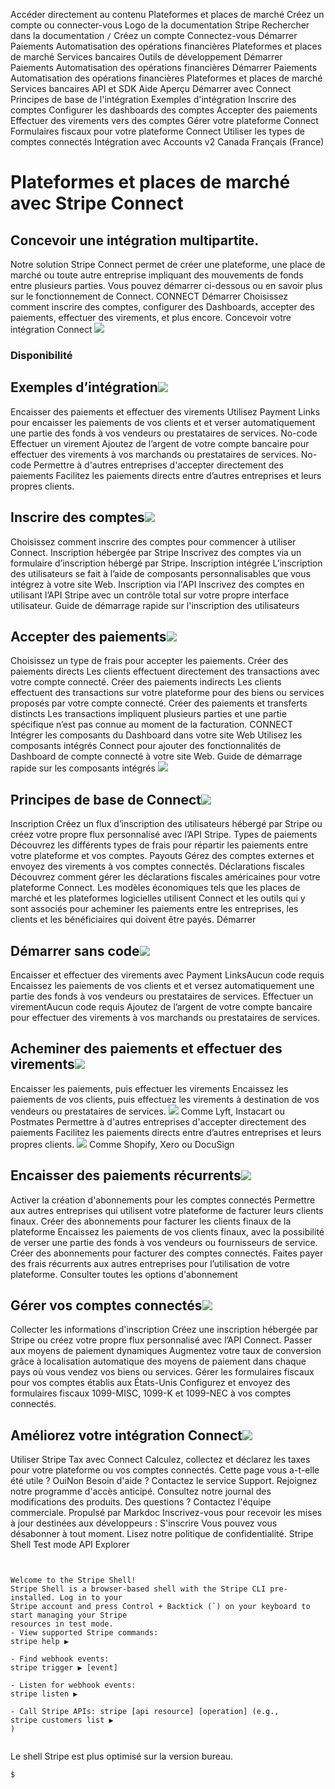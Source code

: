 Accéder directement au contenu
Plateformes et places de marché
Créez un compte
ou 
connecter-vous
Logo de la documentation Stripe
Rechercher dans la documentation
`/`
Créez un compte
Connectez-vous
Démarrer
Paiements
Automatisation des opérations financières
Plateformes et places de marché
Services bancaires
Outils de développement
Démarrer
Paiements
Automatisation des opérations financières
Démarrer
Paiements
Automatisation des opérations financières
Plateformes et places de marché
Services bancaires
API et SDK
Aide
Aperçu
Démarrer avec Connect
Principes de base de l'intégration
Exemples d'intégration
Inscrire des comptes
Configurer les dashboards des comptes
Accepter des paiements
Effectuer des virements vers des comptes
Gérer votre plateforme Connect
Formulaires fiscaux pour votre plateforme Connect
Utiliser les types de comptes connectés
Intégration avec Accounts v2
Canada
Français (France)
# Plateformes et places de marché avec Stripe Connect
## Concevoir une intégration multipartite.
Notre solution Stripe Connect permet de créer une plateforme, une place de marché ou toute autre entreprise impliquant des mouvements de fonds entre plusieurs parties. Vous pouvez démarrer ci-dessous ou en savoir plus sur le fonctionnement de Connect.
CONNECT
Démarrer
Choisissez comment inscrire des comptes, configurer des Dashboards, accepter des paiements, effectuer des virements, et plus encore.
Concevoir votre intégration Connect
![](https://b.stripecdn.com/docs-statics-srv/assets/connect_overview.330026f5b1463495ce7365a10f7f491b.png)
### Disponibilité
## Exemples d’intégration![](https://b.stripecdn.com/docs-statics-srv/assets/fcc3a1c24df6fcffface6110ca4963de.svg)
Encaisser des paiements et effectuer des virements
Utilisez Payment Links pour encaisser les paiements de vos clients et et verser automatiquement une partie des fonds à vos vendeurs ou prestataires de services.
No-code
Effectuer un virement
Ajoutez de l’argent de votre compte bancaire pour effectuer des virements à vos marchands ou prestataires de services.
No-code
Permettre à d'autres entreprises d'accepter directement des paiements
Facilitez les paiements directs entre d’autres entreprises et leurs propres clients.
## Inscrire des comptes![](https://b.stripecdn.com/docs-statics-srv/assets/fcc3a1c24df6fcffface6110ca4963de.svg)
Choisissez comment inscrire des comptes pour commencer à utiliser Connect.
Inscription hébergée par Stripe
Inscrivez des comptes via un formulaire d’inscription hébergé par Stripe.
Inscription intégrée
L’inscription des utilisateurs se fait à l’aide de composants personnalisables que vous intégrez à votre site Web.
Inscription via l'API
Inscrivez des comptes en utilisant l’API Stripe avec un contrôle total sur votre propre interface utilisateur.
Guide de démarrage rapide sur l'inscription des utilisateurs
## Accepter des paiements![](https://b.stripecdn.com/docs-statics-srv/assets/fcc3a1c24df6fcffface6110ca4963de.svg)
Choisissez un type de frais pour accepter les paiements.
Créer des paiements directs
Les clients effectuent directement des transactions avec votre compte connecté.
Créer des paiements indirects
Les clients effectuent des transactions sur votre plateforme pour des biens ou services proposés par votre compte connecté.
Créer des paiements et transferts distincts
Les transactions impliquent plusieurs parties et une partie spécifique n’est pas connue au moment de la facturation.
CONNECT
Intégrer les composants du Dashboard dans votre site Web
Utilisez les composants intégrés Connect pour ajouter des fonctionnalités de Dashboard de compte connecté à votre site Web.
Guide de démarrage rapide sur les composants intégrés
![](https://b.stripecdn.com/docs-statics-srv/assets/embedded_components.42dbb2af91eacece27fe470bcd8befbd.png)
## Principes de base de Connect![](https://b.stripecdn.com/docs-statics-srv/assets/fcc3a1c24df6fcffface6110ca4963de.svg)
Inscription
Créez un flux d’inscription des utilisateurs hébergé par Stripe ou créez votre propre flux personnalisé avec l’API Stripe.
Types de paiements
Découvrez les différents types de frais pour répartir les paiements entre votre plateforme et vos comptes.
Payouts
Gérez des comptes externes et envoyez des virements à vos comptes connectés.
Déclarations fiscales
Découvrez comment gérer les déclarations fiscales américaines pour votre plateforme Connect.
Les modèles économiques tels que les places de marché et les plateformes logicielles utilisent Connect et les outils qui y sont associés pour acheminer les paiements entre les entreprises, les clients et les bénéficiaires qui doivent être payés.
Démarrer
## Démarrer sans code![](https://b.stripecdn.com/docs-statics-srv/assets/fcc3a1c24df6fcffface6110ca4963de.svg)
Encaisser et effectuer des virements avec Payment LinksAucun code requis
Encaissez les paiements de vos clients et et versez automatiquement une partie des fonds à vos vendeurs ou prestataires de services.
Effectuer un virementAucun code requis
Ajoutez de l’argent de votre compte bancaire pour effectuer des virements à vos marchands ou prestataires de services.
## Acheminer des paiements et effectuer des virements![](https://b.stripecdn.com/docs-statics-srv/assets/fcc3a1c24df6fcffface6110ca4963de.svg)
Encaisser les paiements, puis effectuer les virements
Encaissez les paiements de vos clients, puis effectuez les virements à destination de vos vendeurs ou prestataires de services.
![](https://b.stripecdn.com/docs-statics-srv/assets/fa09d7c0ef5d3a6e8487730798a97c01.svg)
Comme Lyft, Instacart ou Postmates
Permettre à d'autres entreprises d'accepter directement des paiements
Facilitez les paiements directs entre d’autres entreprises et leurs propres clients.
![](https://b.stripecdn.com/docs-statics-srv/assets/bf769084fde6c1835dec585f029e5648.svg)
Comme Shopify, Xero ou DocuSign
## Encaisser des paiements récurrents![](https://b.stripecdn.com/docs-statics-srv/assets/fcc3a1c24df6fcffface6110ca4963de.svg)
Activer la création d'abonnements pour les comptes connectés
Permettre aux autres entreprises qui utilisent votre plateforme de facturer leurs clients finaux.
Créer des abonnements pour facturer les clients finaux de la plateforme
Encaissez les paiements de vos clients finaux, avec la possibilité de verser une partie des fonds à vos vendeurs ou fournisseurs de service.
Créer des abonnements pour facturer des comptes connectés.
Faites payer des frais récurrents aux autres entreprises pour l’utilisation de votre plateforme.
Consulter toutes les options d'abonnement
## Gérer vos comptes connectés![](https://b.stripecdn.com/docs-statics-srv/assets/fcc3a1c24df6fcffface6110ca4963de.svg)
Collecter les informations d'inscription
Créez une inscription hébergée par Stripe ou créez votre propre flux personnalisé avec l’API Connect.
Passer aux moyens de paiement dynamiques
Augmentez votre taux de conversion grâce à localisation automatique des moyens de paiement dans chaque pays où vous vendez vos biens ou services.
Gérer les formulaires fiscaux pour vos comptes établis aux États-Unis
Configurez et envoyez des formulaires fiscaux 1099-MISC, 1099-K et 1099-NEC à vos comptes connectés.
## Améliorez votre intégration Connect![](https://b.stripecdn.com/docs-statics-srv/assets/fcc3a1c24df6fcffface6110ca4963de.svg)
Utiliser Stripe Tax avec Connect
Calculez, collectez et déclarez les taxes pour votre plateforme ou vos comptes connectés.
Cette page vous a-t-elle été utile ?
OuiNon
Besoin d'aide ? Contactez le service Support.
Rejoignez notre programme d'accès anticipé.
Consultez notre journal des modifications des produits.
Des questions ? Contactez l'équipe commerciale.
Propulsé par Markdoc
Inscrivez-vous pour recevoir les mises à jour destinées aux développeurs :
S'inscrire
Vous pouvez vous désabonner à tout moment. Lisez notre politique de confidentialité.
Stripe Shell
Test mode
API Explorer
```


Welcome to the Stripe Shell!
Stripe Shell is a browser-based shell with the Stripe CLI pre-installed. Log in to your
Stripe account and press Control + Backtick (`) on your keyboard to start managing your Stripe
resources in test mode.
- View supported Stripe commands: 
stripe help ▶️

- Find webhook events: 
stripe trigger ▶️ [event]

- Listen for webhook events: 
stripe listen ▶

- Call Stripe APIs: stripe [api resource] [operation] (e.g., 
stripe customers list ▶️
)


```

Le shell Stripe est plus optimisé sur la version bureau.
```
$
```

